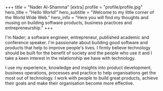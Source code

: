 +++
title = "Nader Al-Shamma"
[extra]
profile = "profile/profile.jpg"
hero_title = "Hello World!"
hero_subtitle = "Welcome to my little corner of the World Wide Web."
hero_info = "Here you will find my thoughts and musing on building software products, business practices and entrepreneurship."
+++

I'm Nader; a software engineer, entrepreneur, published academic and conference speaker. I'm passionate about building good 
software and products that help to improve people's lives. I firmly believe technology should be built for the benefit 
of society and the people who use it and I take a keen interest in the relationship we have with technology.
 
I use my experience, knowledge and insights into product development, business operations, processes and practice to 
help organisations get the most out of technology. I work with people to build great products, achieve their goals and 
make their organisation become more effective.  